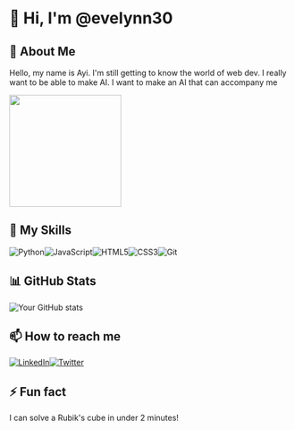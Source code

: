 # 👋 Hi, I'm @evelynn30

## 👀 About Me

Hello, my name is Ayi. I'm still getting to know the world of web dev. I really want to be able to make AI. I want to make an AI that can accompany me

<img src="https://media.giphy.com/media/LmNwrBhejkK9EFP504/giphy.gif" width="200" height="200" />

## 🚀 My Skills

![Python](https://img.shields.io/badge/-Python-3776AB?style=flat-square&logo=Python&logoColor=white)![JavaScript](https://img.shields.io/badge/-JavaScript-F7DF1E?style=flat-square&logo=javascript&logoColor=black)![HTML5](https://img.shields.io/badge/-HTML5-E34F26?style=flat-square&logo=html5&logoColor=white)![CSS3](https://img.shields.io/badge/-CSS3-1572B6?style=flat-square&logo=css3&logoColor=white)![Git](https://img.shields.io/badge/-Git-F05032?style=flat-square&logo=git&logoColor=white)

## 📊 GitHub Stats

![Your GitHub stats](https://github-readme-stats.vercel.app/api?username=evelynn30&show_icons=true&theme=radical)

## 📫 How to reach me

[![LinkedIn](https://img.shields.io/badge/-LinkedIn-0077B5?style=flat-square&logo=LinkedIn&logoColor=white)](https://www.linkedin.com/in/yourusername/)[![Twitter](https://img.shields.io/badge/-Twitter-1DA1F2?style=flat-square&logo=Twitter&logoColor=white)](https://twitter.com/yourusername)

## ⚡ Fun fact

I can solve a Rubik's cube in under 2 minutes!

<!---
evelynn30/evelynn30 is a ✨ special ✨ repository because its `README.md` (this file) appears on your GitHub profile.
You can click the Preview link to take a look at your changes.
--->
